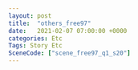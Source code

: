 ```yaml
---
layout: post
title:  "others_free97"
date:   2021-02-07 07:00:00 +0000
categories: Etc
Tags: Story Etc
SceneCode: ["scene_free97_q1_s20"]
---
```


